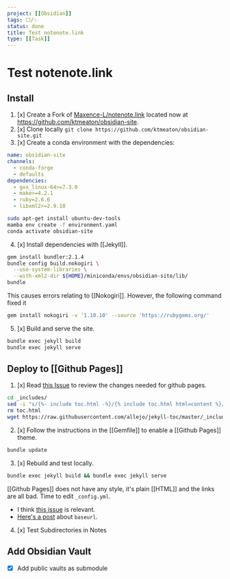 ```yaml
---
project: [[Obsidian]]
tags: ⬜/✨
status: done
title: Test notenote.link
type: [[Task]]
---
```


# Test notenote.link

## Install 

1. [x] Create a Fork of [Maxence-L/notenote.link](https://github.com/Maxence-L/notenote.link) located now at <https://github.com/ktmeaton/obsidian-site>.
2. [x] Clone locally ```git clone https://github.com/ktmeaton/obsidian-site.git```
3. [x] Create a conda environment with the dependencies:

```yaml environment.yaml
name: obsidian-site
channels:
  - conda-forge
  - defaults
dependencies:
  - gxx_linux-64>=7.3.0
  - make>=4.2.1
  - ruby=2.6.6
  - libxml2>=2.9.10
```
	
```bash
sudo apt-get install ubuntu-dev-tools
mamba env create -f environment.yaml
conda activate obsidian-site
```
		
4. [x] Install dependencies with [[Jekyll]].
```bash
gem install bundler:2.1.4
bundle config build.nokogiri \
  --use-system-libraries \
  --with-xml2-dir ${HOME}/miniconda/envs/obsidian-site/lib/
bundle
```

This causes errors relating to [[Nokogiri]]. However, the following command fixed it

```bash
gem install nokogiri -v '1.10.10' --source 'https://rubygems.org/'
```

5. [x] Build and serve the site.
```bash
bundle exec jekyll build
bundle exec jekyll serve
```
	
## Deploy to [[Github Pages]]

1. [x] Read [this Issue](https://github.com/Maxence-L/notenote.link/issues/5#issuecomment-762508069) to review the changes needed for github pages.
```bash
cd _includes/
sed -i "s/{%- include toc.html -%}/{% include toc.html html=content %}/g" content.html
rm toc.html
wget https://raw.githubusercontent.com/allejo/jekyll-toc/master/_includes/toc.html
```
2. [x] Follow the instructions in the [[Gemfile]] to enable a [[Github Pages]] theme.
```bash
bundle update
```
3. [x] Rebuild and test locally.
```bash
bundle exec jekyll build && bundle exec jekyll serve
```

[[Github Pages]] does not have any style, it's plain  [[HTML]] and the links are all bad. Time to edit ```_config.yml```. 

- I think [this issue](https://github.com/github/pages-gem/issues/460) is relevant.
- [Here's a post](https://byparker.com/blog/2014/clearing-up-confusion-around-baseurl/) about ```baseurl```.

4. [x] Test Subdirectories in Notes

## Add Obsidian Vault

- [x] Add public vaults as submodule